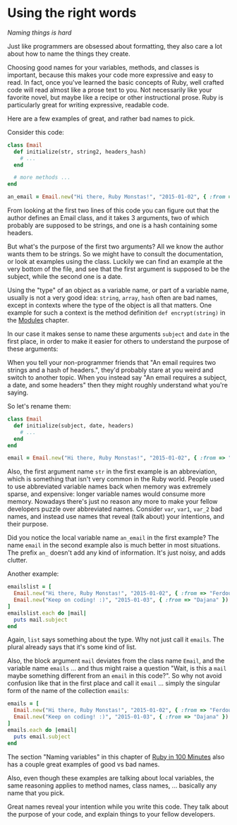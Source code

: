 # Using the right words

*Naming things is hard*

Just like programmers are obsessed about formatting, they also care a lot
about how to name the things they create.

Choosing good names for your variables, methods, and classes is important,
because this makes your code more expressive and easy to read. In fact, once
you've learned the basic concepts of Ruby, well crafted code will read almost
like a prose text to you.  Not necessarily like your favorite novel, but maybe
like a recipe or other instructional prose. Ruby is particularly great for
writing expressive, readable code.

Here are a few examples of great, and rather bad names to pick.

Consider this code:

```ruby
class Email
  def initialize(str, string2, headers_hash)
    # ...
  end

  # more methods ...
end

an_email = Email.new("Hi there, Ruby Monstas!", "2015-01-02", { :from => "Ferdous" })
```

From looking at the first two lines of this code you can figure out that the
author defines an Email class, and it takes 3 arguments, two of which probably
are supposed to be strings, and one is a hash containing some headers.

But what's the purpose of the first two arguments? All we know the author wants them
to be strings. So we might have to consult the documentation, or look at examples
using the class. Luckily we can find an example at the very bottom of the file, and
see that the first argument is supposed to be the subject, while the second one is
a date.

Using the "type" of an object as a variable name, or part of a variable name,
usually is not a very good idea: `string`, `array`, `hash` often are bad names,
except in contexts where the type of the object is all that matters. One example
for such a context is the method definition `def encrypt(string)` in the
<a href="/bonus_2/modules.html">Modules</a> chapter.

In our case it makes sense to name these arguments `subject` and `date` in the
first place, in order to make it easier for others to understand the purpose of
these arguments:

When you tell your non-programmer friends that "An email requires two strings
and a hash of headers.", they'd probably stare at you weird and switch to
another topic.  When you instead say "An email requires a subject, a date, and
some headers" then they might roughly understand what you're saying.

So let's rename them:

```ruby
class Email
  def initialize(subject, date, headers)
    # ...
  end
end

email = Email.new("Hi there, Ruby Monstas!", "2015-01-02", { :from => "Ferdous" })
```

Also, the first argument name `str` in the first example is an abbreviation,
which is something that isn't very common in the Ruby world. People used to use
abbreviated variable names back when memory was extremely sparse, and
expensive: longer variable names would consume more memory. Nowadays there's
just no reason any more to make your fellow developers puzzle over abbreviated
names. Consider `var`, `var1`, `var_2` bad names, and instead use names that
reveal (talk about) your intentions, and their purpose.

Did you notice the local variable name `an_email` in the first example? The
name `email` in the second example also is much better in most situations. The
prefix `an_` doesn't add any kind of information. It's just noisy, and adds
clutter.

Another example:

```ruby
emailslist = [
  Email.new("Hi there, Ruby Monstas!", "2015-01-02", { :from => "Ferdous" }),
  Email.new("Keep on coding! :)", "2015-01-03", { :from => "Dajana" })
]
emailslist.each do |mail|
  puts mail.subject
end
```

Again, `list` says something about the type. Why not just call it `emails`. The
plural already says that it's some kind of list.

Also, the block argument `mail` deviates from the class name `Email`, and the
variable name `emails` ... and thus might raise a question "Wait, is this a
`mail` maybe something different from an `email` in this code?". So why not
avoid confusion like that in the first place and call it `email` ... simply
the singular form of the name of the collection `emails`:

```ruby
emails = [
  Email.new("Hi there, Ruby Monstas!", "2015-01-02", { :from => "Ferdous" }),
  Email.new("Keep on coding! :)", "2015-01-03", { :from => "Dajana" })
]
emails.each do |email|
  puts email.subject
end
```

The section "Naming variables" in this chapter of
<a href="http://tutorials.jumpstartlab.com/projects/ruby_in_100_minutes.html#2.-variables">Ruby in 100 Minutes</a>
also has a couple great examples of good vs bad names.

Also, even though these examples are talking about local variables, the same
reasoning applies to method names, class names, ... basically any name that you pick.

Great names reveal your intention while you write this code. They talk about
the purpose of your code, and explain things to your fellow developers.

